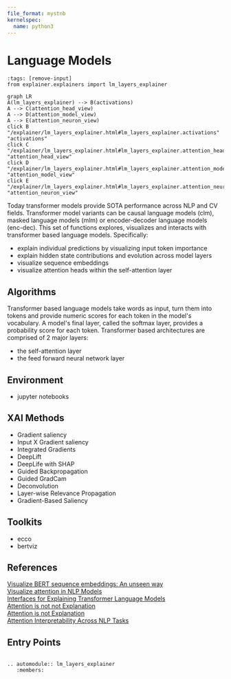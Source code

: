 ```yaml
---
file_format: mystnb
kernelspec:
  name: python3
---
```

# Language Models

```{code-cell} python3
:tags: [remove-input]
from explainer.explainers import lm_layers_explainer
```

```{mermaid}
graph LR
A(lm_layers_explainer) --> B(activations)
A --> C(attention_head_view)
A --> D(attention_model_view)
A --> E(attention_neuron_view)
click B "/explainer/lm_layers_explainer.html#lm_layers_explainer.activations" "activations"
click C "/explainer/lm_layers_explainer.html#lm_layers_explainer.attention_head_view" "attention_head_view"
click D "/explainer/lm_layers_explainer.html#lm_layers_explainer.attention_model_view" "attention_model_view"
click E "/explainer/lm_layers_explainer.html#lm_layers_explainer.attention_neuron_view" "attention_neuron_view"
```

Today transformer models provide SOTA performance across NLP and CV fields. Transformer model variants can be causal language models (clm), masked language models (mlm) or encoder-decoder language models (enc-dec). This set of functions explores, visualizes and interacts with transformer based language models. 
Specifically:

- explain individual predictions by visualizing input token importance
- explain hidden state contributions and evolution across model layers
- visualize sequence embeddings 
- visualize attention heads within the self-attention layer


## Algorithms

Transformer based language models take words as input, turn them into tokens 
and provide numeric scores for each token in the model's vocabulary. 
A model's final layer, called the softmax layer, provides a probability score 
for each token. Transformer based architectures are comprised of 2 major layers:
- the self-attention layer
- the feed forward neural network layer


## Environment
- jupyter notebooks


## XAI Methods
- Gradient saliency
- Input X Gradient saliency
- Integrated Gradients
- DeepLift
- DeepLife with SHAP
- Guided Backpropagation
- Guided GradCam
- Deconvolution
- Layer-wise Relevance Propagation
- Gradient-Based Saliency


## Toolkits
- ecco
- bertviz


## References

[Visualize BERT sequence embeddings: An unseen way](https://towardsdatascience.com/visualize-bert-sequence-embeddings-an-unseen-way-1d6a351e4568)\
[Visualize attention in NLP Models](https://github.com/jessevig/bertviz)\
[Interfaces for Explaining Transformer Language Models](https://jalammar.github.io/explaining-transformers/)\
[Attention is not not Explanation](https://arxiv.org/pdf/1908.04626.pdf?ref=morioh.com&utm_source=morioh.com)\
[Attention is not Explanation](https://arxiv.org/abs/1902.10186?ref=morioh.com&utm_source=morioh.com)\
[Attention Interpretability Across NLP Tasks](https://arxiv.org/pdf/1909.11218.pdf?ref=morioh.com&utm_source=morioh.com)

## Entry Points

```{eval-rst}

.. automodule:: lm_layers_explainer
   :members:

```

